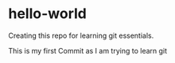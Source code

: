 # hello-world
Creating this repo for learning git essentials.

This is my first Commit as I am trying to learn git
